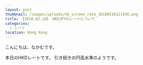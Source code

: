 ```yaml
---
layout: post
thumbnail: /images/uploads/hk_screen_rate_20180216121836.png
title: 【2018.02.16】 HKDJPYのレートについて
categories:
  - レート
location: Hong Kong
---
```

こんにちは、なかむです。

本日のHKDレートです。
引き続きの円高水準のようです。 
